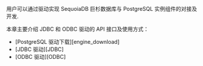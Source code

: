 [^_^]:
    PostgreSQL 实例-驱动 Readme

用户可以通过驱动实现 SequoiaDB 巨杉数据库与 PostgreSQL 实例组件的对接及开发.

本章主要介绍 JDBC 和 ODBC 驱动的 API 接口及使用方式：

- [PostgreSQL 驱动下载][engine_download]
- [JDBC 驱动][JDBC]
- [ODBC 驱动][ODBC]


[^_^]:
    本文使用的所有引用及链接
[engine_download]:manual/Database_Instance/Relational_Instance/PostgreSQL_Instance/Development/engine_download.md
[JDBC]:manual/Database_Instance/Relational_Instance/PostgreSQL_Instance/Development/JDBC.md
[ODBC]:manual/Database_Instance/Relational_Instance/PostgreSQL_Instance/Development/ODBC.md
